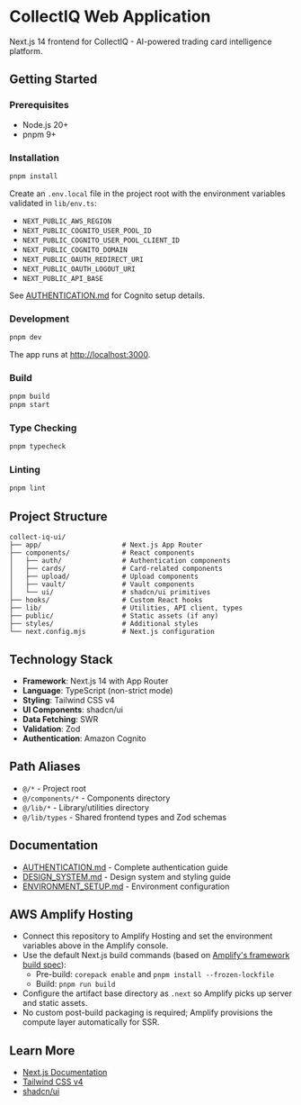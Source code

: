 # CollectIQ Web Application

Next.js 14 frontend for CollectIQ - AI-powered trading card intelligence platform.

## Getting Started

### Prerequisites

- Node.js 20+
- pnpm 9+

### Installation

```bash
pnpm install
```

Create an `.env.local` file in the project root with the environment variables validated in `lib/env.ts`:

- `NEXT_PUBLIC_AWS_REGION`
- `NEXT_PUBLIC_COGNITO_USER_POOL_ID`
- `NEXT_PUBLIC_COGNITO_USER_POOL_CLIENT_ID`
- `NEXT_PUBLIC_COGNITO_DOMAIN`
- `NEXT_PUBLIC_OAUTH_REDIRECT_URI`
- `NEXT_PUBLIC_OAUTH_LOGOUT_URI`
- `NEXT_PUBLIC_API_BASE`

See [AUTHENTICATION.md](./AUTHENTICATION.md) for Cognito setup details.

### Development

```bash
pnpm dev
```

The app runs at [http://localhost:3000](http://localhost:3000).

### Build

```bash
pnpm build
pnpm start
```

### Type Checking

```bash
pnpm typecheck
```

### Linting

```bash
pnpm lint
```

## Project Structure

```
collect-iq-ui/
├── app/                    # Next.js App Router
├── components/             # React components
│   ├── auth/               # Authentication components
│   ├── cards/              # Card-related components
│   ├── upload/             # Upload components
│   ├── vault/              # Vault components
│   └── ui/                 # shadcn/ui primitives
├── hooks/                  # Custom React hooks
├── lib/                    # Utilities, API client, types
├── public/                 # Static assets (if any)
├── styles/                 # Additional styles
└── next.config.mjs         # Next.js configuration
```

## Technology Stack

- **Framework**: Next.js 14 with App Router
- **Language**: TypeScript (non-strict mode)
- **Styling**: Tailwind CSS v4
- **UI Components**: shadcn/ui
- **Data Fetching**: SWR
- **Validation**: Zod
- **Authentication**: Amazon Cognito

## Path Aliases

- `@/*` - Project root
- `@/components/*` - Components directory
- `@/lib/*` - Library/utilities directory
- `@/lib/types` - Shared frontend types and Zod schemas

## Documentation

- [AUTHENTICATION.md](./AUTHENTICATION.md) - Complete authentication guide
- [DESIGN_SYSTEM.md](./DESIGN_SYSTEM.md) - Design system and styling guide
- [ENVIRONMENT_SETUP.md](./ENVIRONMENT_SETUP.md) - Environment configuration

## AWS Amplify Hosting

- Connect this repository to Amplify Hosting and set the environment variables above in the Amplify console.
- Use the default Next.js build commands (based on [Amplify's framework build spec](https://docs.amplify.aws/nextjs/deploy-and-host/fullstack-branching/mono-and-multi-repos/)):
  - Pre-build: `corepack enable` and `pnpm install --frozen-lockfile`
  - Build: `pnpm run build`
- Configure the artifact base directory as `.next` so Amplify picks up server and static assets.
- No custom post-build packaging is required; Amplify provisions the compute layer automatically for SSR.

## Learn More

- [Next.js Documentation](https://nextjs.org/docs)
- [Tailwind CSS v4](https://tailwindcss.com/docs)
- [shadcn/ui](https://ui.shadcn.com/)
